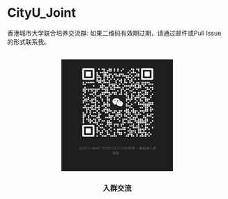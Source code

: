 # CityU_Joint
香港城市大学联合培养交流群: 如果二维码有效期过期，请通过邮件或Pull Issue的形式联系我。
<!-- PROJECT LOGO -->
<br />
<div align="center">
  <a href="https://github.com/likaiucas/CityU_Joint/blob/main/image2.jpg">
    <img src="image2.jpg" alt="Logo" width="256" height="256">
  </a>

  <h3 align="center">入群交流</h3>
</div>
